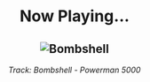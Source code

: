 <div align="center"> 
<h1>Now Playing...</h1>

![Bombshell](https://i.scdn.co/image/ab67616d00001e02de572d6a716421a2a4a83c69)
--
_<p>Track: Bombshell - Powerman 5000 </p>_
</div>

